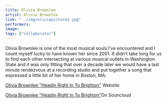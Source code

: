 ```yaml
---
title: Olivia Brownlee
artist: Olivia Brownlee
link: "../img/oliviapicture2.jpg"
performers: 
image: 
tags: ["collaborator"]
---
```


Olivia Brownlee is one of the most musical souls I’ve encountered and I count myself lucky to have known her since 2001. It didn’t take long for us to find each other intersecting at various musical outlets in Washington State and it was only fitting that over a decade later we would have a last minute rendezvous at a recording studio and put together a song that expressed a little bit of her home in Boston, MA. 

[Olivia Brownlee "Headin Right In To Brighton"](http://oliviabrownlee.com/2015/05/21/headin-right-in-to-brighton) Website

[Olivia Brownlee "Headin Right In To Brighton"](https://soundcloud.com/olivia-brownlee/8-headin-right-in-to-brighton)On Souncloud
